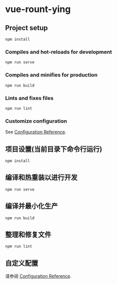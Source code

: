 # vue-rount-ying

## Project setup
```
npm install
```

### Compiles and hot-reloads for development
```
npm run serve
```

### Compiles and minifies for production
```
npm run build
```

### Lints and fixes files
```
npm run lint
```

### Customize configuration
See [Configuration Reference](https://cli.vuejs.org/config/).


## 项目设置(当前目录下命令行运行)
```
npm install
```

## 编译和热重装以进行开发
```
npm run serve
```

## 编译并最小化生产
```
npm run build
```

## 整理和修复文件
```
npm run lint
```

## 自定义配置
请参阅 [Configuration Reference](https://cli.vuejs.org/config/).
